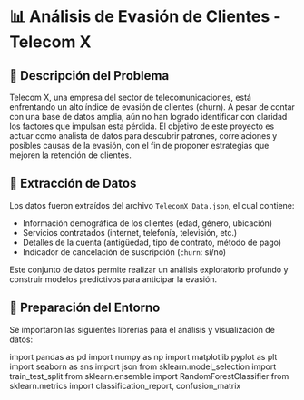 
# 📊 Análisis de Evasión de Clientes - Telecom X

## 🧩 Descripción del Problema

Telecom X, una empresa del sector de telecomunicaciones, está enfrentando un alto índice de evasión de clientes (churn). A pesar de contar con una base de datos amplia, aún no han logrado identificar con claridad los factores que impulsan esta pérdida. El objetivo de este proyecto es actuar como analista de datos para descubrir patrones, correlaciones y posibles causas de la evasión, con el fin de proponer estrategias que mejoren la retención de clientes.

## 📁 Extracción de Datos

Los datos fueron extraídos del archivo `TelecomX_Data.json`, el cual contiene:

- Información demográfica de los clientes (edad, género, ubicación)
- Servicios contratados (internet, telefonía, televisión, etc.)
- Detalles de la cuenta (antigüedad, tipo de contrato, método de pago)
- Indicador de cancelación de suscripción (`churn`: sí/no)

Este conjunto de datos permite realizar un análisis exploratorio profundo y construir modelos predictivos para anticipar la evasión.

## 🧪 Preparación del Entorno

Se importaron las siguientes librerías para el análisis y visualización de datos:

import pandas as pd
import numpy as np
import matplotlib.pyplot as plt
import seaborn as sns
import json
from sklearn.model_selection import train_test_split
from sklearn.ensemble import RandomForestClassifier
from sklearn.metrics import classification_report, confusion_matrix
